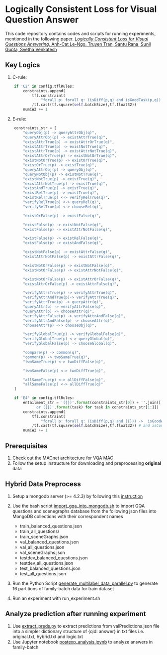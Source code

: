 # Logically Consistent Loss for Visual Question Answer

This code repository contains codes and scripts for running experiments,
mentioned in the following paper.
[*Logically Consistent Loss for Visual Questions Answering*, Anh-Cat Le-Ngo,
Truyen Tran, Santu Rana, Sunil Gupta, Svetha Venkatesh](docs/paper.pdf)
## Key Logics
1. C-rule:
```python
    if 'C2' in config.tflRules:
        constraints.append(
            tfl.constraint(
                "forall p: forall q: (isDiff(p,q) and isGoodTask(p,q)) -> (isGoodAns(p,q))")
            /tf.cast(tf.square(self.batchSize),tf.float32))
        numCW2 += 1
```

2. E-rule:
```python
    constraints_str = [
        "queryObj(p) -> queryAttrObj(q)",
        "queryAttrObj(p) -> existAttrTrue(q)",
        "existAttrTrue(p) -> existAttrOrTrue(q)",
        "existAttrTrue(p) -> existNotTrue(q)",
        "existAttrTrue(p) -> existAttrNotTrue(q)",
        "existAttrOrTrue(p) -> existNotOrTrue(q)",
        "existNotOrTrue(p) -> existOrTrue(q)",
        "existOrTrue(p) -> existTrue(q)",
        "queryAttrObj(p) -> queryObj(q)",
        "queryNotObj(p) -> existNotTrue(q)",
        "existNotTrue(p) -> existTrue(q)",
        "existAttrNotTrue(p) -> existTrue(q)",
        "existAndTrue(p) -> existTrue(q)",
        "existRelTrue(p) -> existTrue(q)",
        "existRelTrue(p) <-> verifyRelTrue(q)",
        "verifyRelTrue(p) <-> queryRel(q)",
        "verifyRelTrue(p) <-> chooseRel(q)",

        "existOrFalse(p) -> existFalse(q)",

        "existFalse(p) -> existNotFalse(q)",
        "existFalse(p) -> existAttrNotFalse(q)",

        "existFalse(p) -> existRelFalse(q)",
        "existFalse(p) -> existAndFalse(q)",

        "existNotFalse(p) -> existAttrFalse(q)",
        "existAttrNotFalse(p) -> existAttrFalse(q)",

        "existNotOrFalse(p) -> existNotFalse(q)",
        "existNotOrFalse(p) -> existAttrNotFalse(q)",

        "existNotOrFalse(p) -> existAttrOrFalse(q)",
        "existAttrOrFalse(p) -> existAttrFalse(q)",

        "verifyAttrsTrue(p) -> verifyAttrTrue(q)",
        "verifyAttrAndTrue(p)-> verifyAttrTrue(q)",
        "verifyAttrTrue(p) -> queryAttr(q)",
        "queryAttr(p) -> verifyAttrFalse(q)",
        "queryAttr(p) -> chooseAttr(q)",
        "verifyAttrFalse(p) -> verifyAttrAndFalse(q)",
        "verifyAttrAndFalse(p) -> chooseAttr(q)",
        "chooseAttr(p) <-> chooseObj(q)",

        "verifyGlobalTrue(p) -> verifyGlobalFalse(q)",
        "verifyGlobalTrue(p) <-> queryGlobal(q)",
        "verifyGlobalFalse(p) -> chooseGlobal(q)",

        "compare(p) -> common(q)",
        "common(p) -> twoSameTrue(q)",
        "twoSameTrue(p) <-> twoDiffFalse(q)",

        "twoSameFalse(p) <-> twoDiffTrue(q)",

        "allSameTrue(p) <-> allDiffFalse(q)",
        "allSameFalse(p) <-> allDiffTrue(q)"
    ]

    if 'E4' in config.tflRules:
        entailment_str = '({})'.format(constraints_str[0]) + ''.join([
            ' or ({})'.format(task) for task in constraints_str[1:]])
        constraints.append(
            tfl.constraint(
                "forall p: forall q: (isDiff(p,q) and ({})) ->  isGoodAns(p,q)".format(entailment_str))\
            /tf.cast(tf.square(self.batchSize),tf.float32)) # and isConTaskAns(p,q)
        numCW2 += 1
```


## Prerequisites

1. Check out the MACnet architecture for VQA [MAC](https://github.com/stanfordnlp/mac-network/tree/gqa)
2. Follow the setup instructure for downloading and preprocessing **original**
   data

## Hybrid Data Preprocess
1. Setup a mongodb server (>= 4.2.3) by following this
   [instruction](https://docs.mongodb.com/manual/installation/)
2. Use the bash script [import_gqa_into_mongodb.sh](./gqa_preprocess/import_gqa_into_mongodb.sh') to
   import GQA questions and scenegraphs database from the following json files
   into MongoDB collections with their correspondent names
   - train_balanced_questions.json
   - train_all_questions/
   - train_sceneGraphs.json
   - val_balanced_questions.json
   - val_all_questions.json
   - val_sceneGraphs.json
   - testdev_balanced_questions.json
   - testdev_all_questions.json
   - test_balanced_questions.json
   - test_all_questions.json

3. Run the Python Script [generate_multilabel_data_parallel.py](./data/generate_multilabel_data_parallel.py) to
   generate 16 partitions of family-batch data for train dataset
4. Run an experiment with run_experiment.sh

## Analyze prediction after running experiment
1. Use [extract_preds.py](./data/extract_preds.py) to extract predictions from valPredictions.json file into a simpler dictionary
   structure of {qid: answer} in txt files i.e. original.txt, hybrid.txt and
   logic.txt 
2. Use Jupyter notebook [postexp_analysis.ipynb](./preds_postprocess/postexp_analysis.ipynb) to analyze answers in family-batch
